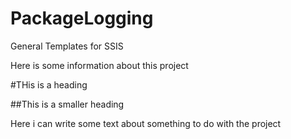 PackageLogging
==============

General Templates for SSIS

Here is some information about this project

#THis is a heading

##This is a smaller heading

Here i can write some text about something to do with the project
